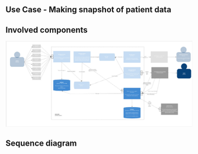 ## Use Case - Making snapshot of patient data

## Involved components
![US3_4.jpg](images%2FUS3_4.jpg)

## Sequence diagram